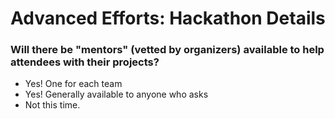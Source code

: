 # Advanced Efforts: Hackathon Details
### Will there be "mentors" (vetted by organizers) available to help attendees with their projects?
* Yes! One for each team
* Yes! Generally available to anyone who asks
* Not this time.